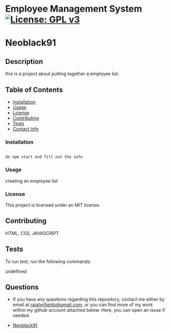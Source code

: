 # Employee Management System [![License: GPL v3](https://img.shields.io/badge/License-GPL%20v3-blue.svg)](http://www.gnu.org/licenses/gpl-3.0)

# Neoblack91


## Description

this is a project about putting together a employee list.

## Table of Contents

* [Installation](#install)
* [Usage](#usage)
* [License](#license)
* [Contributing](#contributing)
* [Tests](#test)
* [Contact Info](#qContactInfo)

### Installation

```

do npm start and fill out the info

```

### Usage

creating an employee list

### License

 This project is licensed under an MIT license.

## Contributing

HTML, CSS, JAVASCRIPT

## Tests

To run test, run the following commands:


undefined

## Questions

* If you have any questions regarding this repository, contact me either by email at <rajahnifields@gmail.com>, or you can find more of my work within my github account attached below. Here, you can open an issue if needed.

* [Neoblack91](https://github.com/Neoblack91)
